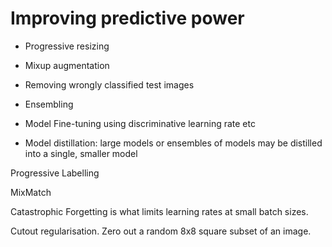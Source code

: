 # Improving predictive power

- Progressive resizing

- Mixup augmentation

- Removing wrongly classified test images

- Ensembling

- Model Fine-tuning using discriminative learning rate etc
- Model distillation: large models or ensembles of models may be distilled into a single, smaller model

Progressive Labelling

MixMatch

Catastrophic Forgetting is what limits learning rates at small batch sizes.

Cutout regularisation. Zero out a random 8x8 square subset of an image.
